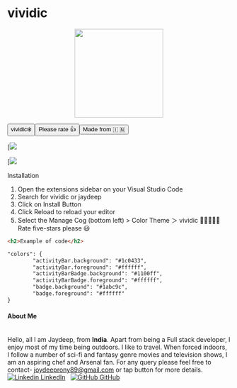 **vividic**
=============
<p align="center">
  <img width="200" height="200" src="https://i.postimg.cc/GmLYPzvz/vividic-icon.png">
</p>

<button name="button">vividic❄️</button><button name="button">Please rate 👍</button><button name="button">Made from &#x1f1ee; &#x1f1f3;</button>

[![](https://j.gifs.com/yoqzmz.gif)

[![](https://j.gifs.com/ROpXLz.gif)

Installation
1. Open the extensions sidebar on your Visual Studio Code
2. Search for vividic or jaydeep
3. Click on Install Button
4. Click Reload to reload your editor
5. Select the Manage Cog (bottom left) > Color Theme ＞ vividic
🌟🌟🌟🌟🌟 Rate five-stars please 😃


```html
<h2>Example of code</h2>

"colors": {
		"activityBar.background": "#1c0433",
		"activityBar.foreground": "#ffffff",
		"activityBarBadge.background": "#1100ff",
		"activityBarBadge.foreground": "#ffffff",
		"badge.background": "#1abc9c",
		"badge.foreground": "#ffffff"
}
```

#### About Me
\
Hello, all I am Jaydeep, from **India**. Apart from being a Full stack developer, I enjoy most of my time being outdoors. I like to travel. When forced indoors, I follow a number of sci-fi and fantasy genre movies and television shows, I am an aspiring chef and Arsenal fan. For any query please feel free to contact- joydeeprony89@gmail.com or tap button for more details.
\
[![Linkedin](https://i.stack.imgur.com/gVE0j.png) LinkedIn](https://www.linkedin.com/in/jaydeep-shil-75a90847/)
&nbsp;
[![GitHub](https://i.stack.imgur.com/tskMh.png) GitHub](https://github.com/joydeeprony89)
